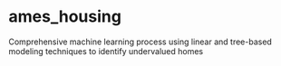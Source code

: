 # ames_housing
Comprehensive machine learning process using linear and tree-based modeling techniques to identify undervalued homes

